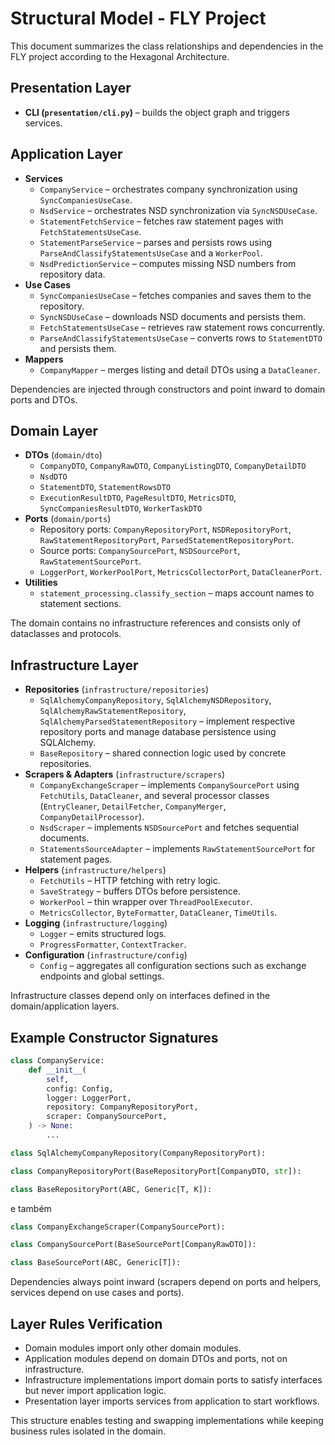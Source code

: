 # Structural Model - FLY Project

This document summarizes the class relationships and dependencies in the FLY project according to the Hexagonal Architecture.

## Presentation Layer
- **CLI (`presentation/cli.py`)** – builds the object graph and triggers services.

## Application Layer
- **Services**
  - `CompanyService` – orchestrates company synchronization using `SyncCompaniesUseCase`.
  - `NsdService` – orchestrates NSD synchronization via `SyncNSDUseCase`.
  - `StatementFetchService` – fetches raw statement pages with `FetchStatementsUseCase`.
  - `StatementParseService` – parses and persists rows using `ParseAndClassifyStatementsUseCase` and a `WorkerPool`.
  - `NsdPredictionService` – computes missing NSD numbers from repository data.
- **Use Cases**
  - `SyncCompaniesUseCase` – fetches companies and saves them to the repository.
  - `SyncNSDUseCase` – downloads NSD documents and persists them.
  - `FetchStatementsUseCase` – retrieves raw statement rows concurrently.
  - `ParseAndClassifyStatementsUseCase` – converts rows to `StatementDTO` and persists them.
- **Mappers**
  - `CompanyMapper` – merges listing and detail DTOs using a `DataCleaner`.

Dependencies are injected through constructors and point inward to domain ports and DTOs.

## Domain Layer
- **DTOs** (`domain/dto`)
  - `CompanyDTO`, `CompanyRawDTO`, `CompanyListingDTO`, `CompanyDetailDTO`
  - `NsdDTO`
  - `StatementDTO`, `StatementRowsDTO`
  - `ExecutionResultDTO`, `PageResultDTO`, `MetricsDTO`, `SyncCompaniesResultDTO`, `WorkerTaskDTO`
- **Ports** (`domain/ports`)
  - Repository ports: `CompanyRepositoryPort`, `NSDRepositoryPort`, `RawStatementRepositoryPort`, `ParsedStatementRepositoryPort`.
  - Source ports: `CompanySourcePort`, `NSDSourcePort`, `RawStatementSourcePort`.
  - `LoggerPort`, `WorkerPoolPort`, `MetricsCollectorPort`, `DataCleanerPort`.
- **Utilities**
  - `statement_processing.classify_section` – maps account names to statement sections.

The domain contains no infrastructure references and consists only of dataclasses and protocols.

## Infrastructure Layer
- **Repositories** (`infrastructure/repositories`)
  - `SqlAlchemyCompanyRepository`, `SqlAlchemyNSDRepository`, `SqlAlchemyRawStatementRepository`, `SqlAlchemyParsedStatementRepository` – implement respective repository ports and manage database persistence using SQLAlchemy.
  - `BaseRepository` – shared connection logic used by concrete repositories.
- **Scrapers & Adapters** (`infrastructure/scrapers`)
  - `CompanyExchangeScraper` – implements `CompanySourcePort` using `FetchUtils`, `DataCleaner`, and several processor classes (`EntryCleaner`, `DetailFetcher`, `CompanyMerger`, `CompanyDetailProcessor`).
  - `NsdScraper` – implements `NSDSourcePort` and fetches sequential documents.
  - `StatementsSourceAdapter` – implements `RawStatementSourcePort` for statement pages.
- **Helpers** (`infrastructure/helpers`)
  - `FetchUtils` – HTTP fetching with retry logic.
  - `SaveStrategy` – buffers DTOs before persistence.
  - `WorkerPool` – thin wrapper over `ThreadPoolExecutor`.
  - `MetricsCollector`, `ByteFormatter`, `DataCleaner`, `TimeUtils`.
- **Logging** (`infrastructure/logging`)
  - `Logger` – emits structured logs.
  - `ProgressFormatter`, `ContextTracker`.
- **Configuration** (`infrastructure/config`)
  - `Config` – aggregates all configuration sections such as exchange endpoints and global settings.

Infrastructure classes depend only on interfaces defined in the domain/application layers.

## Example Constructor Signatures
```python
class CompanyService:
    def __init__(
        self,
        config: Config,
        logger: LoggerPort,
        repository: CompanyRepositoryPort,
        scraper: CompanySourcePort,
    ) -> None:
        ...
```
```python
class SqlAlchemyCompanyRepository(CompanyRepositoryPort):
```

```python
class CompanyRepositoryPort(BaseRepositoryPort[CompanyDTO, str]):
```

```python
class BaseRepositoryPort(ABC, Generic[T, K]):
```
e também 

```python
class CompanyExchangeScraper(CompanySourcePort):
```

```python
class CompanySourcePort(BaseSourcePort[CompanyRawDTO]):
```

```python
class BaseSourcePort(ABC, Generic[T]):
```

Dependencies always point inward (scrapers depend on ports and helpers, services depend on use cases and ports).

## Layer Rules Verification
- Domain modules import only other domain modules.
- Application modules depend on domain DTOs and ports, not on infrastructure.
- Infrastructure implementations import domain ports to satisfy interfaces but never import application logic.
- Presentation layer imports services from application to start workflows.

This structure enables testing and swapping implementations while keeping business rules isolated in the domain.